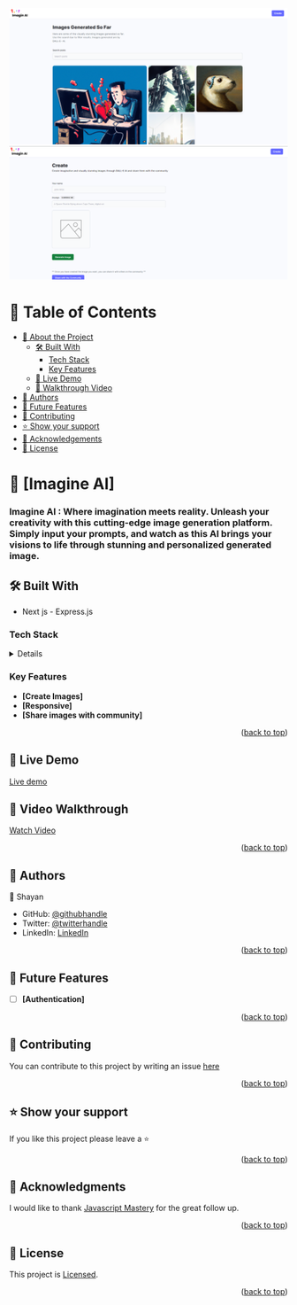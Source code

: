 <img src="./ss1.png" />
<img src="./ss2.png" />
<a name="readme-top"></a>

<!-- TABLE OF CONTENTS -->

# 📗 Table of Contents

- [📖 About the Project](#about-project)
  - [🛠 Built With](#built-with)
    - [Tech Stack](#tech-stack)
    - [Key Features](#key-features)
  - [🚀 Live Demo](#live-demo)
  - [🚀 Walkthrough Video](#walkthrough)
- [👥 Authors](#authors)
- [🔭 Future Features](#future-features)
- [🤝 Contributing](#contributing)
- [⭐️ Show your support](#support)
- [🙏 Acknowledgements](#acknowledgements)
- [📝 License](#license)

<!-- PROJECT DESCRIPTION -->

# 📖 [Imagine AI] <a name="about-project"></a>

### Imagine AI : Where imagination meets reality. Unleash your creativity with this cutting-edge image generation platform. Simply input your prompts, and watch as this AI brings your visions to life through stunning and personalized generated image.

## 🛠 Built With <a name="built-with"></a>

- Next js - Express.js

### Tech Stack <a name="tech-stack"></a>

<details>
  <ul>
    <li>Next.js</li>
    <li>tailwindcss</li>
    <li>file-saver</li>
    <li>canvas-confetti</li>
    <li>cloudinary</li>
    <li>node.js</li>
    <li>MongoDB</li>
    <li>openai image creation API</li>
  </ul>
</details>

<!-- Features -->

### Key Features <a name="key-features"></a>

- **[Create Images]**
- **[Responsive]**
- **[Share images with community]**

<p align="right">(<a href="#readme-top">back to top</a>)</p>

<!-- LIVE DEMO -->

## 🚀 Live Demo <a name="live-demo"></a>

<a href="https://ai-image-generation-rouge.vercel.app">Live demo</a>

## 🚀 Video Walkthrough <a name="walkthrough"></a>

<a href="https://drive.google.com/file/d/1MwYNg4eGQK765Qx5KVnSZjndUIliSnNe/view?usp=sharing">Watch Video</a>

<p align="right">(<a href="#readme-top">back to top</a>)</p>

<!-- AUTHORS -->

## 👥 Authors <a name="authors"></a>

👤 Shayan

- GitHub: [@githubhandle](https://github.com/shayan1234554321)
- Twitter: [@twitterhandle](https://twitter.com/shayan123455432)
- LinkedIn: [LinkedIn](https://www.linkedin.com/in/shayan-khan20/)

<p align="right">(<a href="#readme-top">back to top</a>)</p>

<!-- FUTURE FEATURES -->

## 🔭 Future Features <a name="future-features"></a>

- [ ] **[Authentication]**

<p align="right">(<a href="#readme-top">back to top</a>)</p>

<!-- CONTRIBUTING -->

## 🤝 Contributing <a name="contributing"></a>

You can contribute to this project by writing an issue <a href="https://github.com/shayan1234554321/ai-image-generation/issues" >here</a>

<p align="right">(<a href="#readme-top">back to top</a>)</p>

<!-- SUPPORT -->

## ⭐️ Show your support <a name="support"></a>

If you like this project please leave a ⭐️

<p align="right">(<a href="#readme-top">back to top</a>)</p>

<!-- ACKNOWLEDGEMENTS -->

## 🙏 Acknowledgments <a name="acknowledgements"></a>

I would like to thank <a href="https://www.youtube.com/@javascriptmastery" >Javascript Mastery</a> for the great follow up.

<p align="right">(<a href="#readme-top">back to top</a>)</p>

<!-- LICENSE -->

## 📝 License <a name="license"></a>

This project is [Licensed](./LICENSE).

<p align="right">(<a href="#readme-top">back to top</a>)</p>
